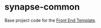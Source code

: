synapse-common
==============

Base project code for the [Front End Template](https://github.com/synapsestudios/frontend-template).
